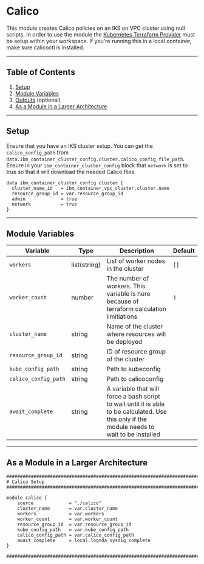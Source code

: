# Calico

This module creates Calico policies on an IKS on VPC cluster using null scripts. In order to use the module the [Kubernetes Terraform Provider](https://www.terraform.io/docs/providers/kubernetes/index.html) must be setup within your workspace. If you're running this in a local container, make sure calicoctl is installed.

---

## Table of Contents

1. [Setup](##Setup)
2. [Module Variables](##Module-Variables)
3. [Outputs](##Outputs) (optional)
4. [As a Module in a Larger Architecture](##As-a-Module-in-a-Larger-Architecture)

---

## Setup

Ensure that you have an IKS cluster setup. You can get the `calico_config_path` from `data.ibm_container_cluster_config.cluster.calico_config_file_path`. Ensure in your `ibm_container_cluster_config` block that `network` is set to true so that it will download the needed Calico files.

```
data ibm_container_cluster_config cluster {
  cluster_name_id   = ibm_container_vpc_cluster.cluster.name
  resource_group_id = var.resource_group_id
  admin             = true
  network           = true
}
```

---

## Module Variables

Variable | Type | Description | Default
---------|------|-------------|--------
`workers` | list(string) | List of worker nodes in the cluster | `[]`
`worker_count` | number | The number of workers. This variable is here because of terraform calculation limitiations | `1`
`cluster_name` | string | Name of the cluster where resources will be deployed |
`resource_group_id` | string | ID of resource group of the cluster |
`kube_config_path` | string | Path to kubeconfig |
`calico_config_path` | string | Path to calicoconfig |
`await_complete` | string | A variable that will force a bash script to wait until it is able to be calculated. Use this only if the module needs to wait to be installed |

---

## As a Module in a Larger Architecture

```
##############################################################################
# Calico Setup
##############################################################################

module calico {
    source             = "./calico"
    cluster_name       = var.cluster_name
    workers            = var.workers
    worker_count       = var.worker_count
    resource_group_id  = var.resource_group_id
    kube_config_path   = var.kube_config_path
    calico_config_path = var.calico_config_path
    await_complete     = local.lognda_sysdig_complete
}

##############################################################################
```
